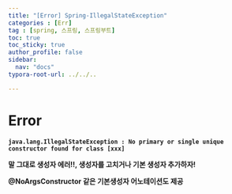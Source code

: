 ```yaml
---
title: "[Error] Spring-IllegalStateException"
categories : [Err]
tag : [spring, 스프링, 스프링부트]
toc: true
toc_sticky: true
author_profile: false
sidebar:
  nav: "docs"
typora-root-url: ../../..

---
```




# Error

**`java.lang.IllegalStateException : No primary or single unique constructor found for class [xxx]`**

**말 그대로 생성자 에러!!, 생성자를 고치거나 기본 생성자 추가하자!**

**@NoArgsConstructor 같은 기본생성자 어노테이션도 제공**
